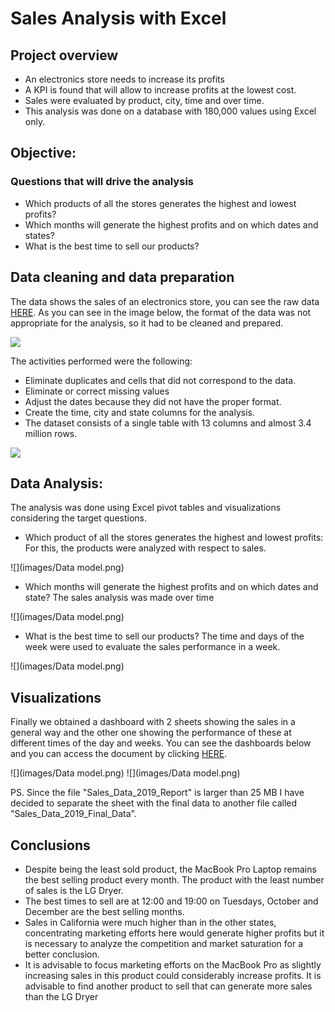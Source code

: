 # Sales Analysis with Excel
## Project overview
* An electronics store needs to increase its profits
* A KPI is found that will allow to increase profits at the lowest cost.
* Sales were evaluated by product, city, time and over time.
* This analysis was done on a database with 180,000 values using Excel only.

## Objective:
### Questions that will drive the analysis
* Which products of all the stores generates the highest and lowest profits?
* Which months will generate the highest profits and on which dates and states?
* What is the best time to sell our products?

## Data cleaning and data preparation
The data shows the sales of an electronics store, you can see the raw data [HERE](https://github.com/victort9/Excel_Analysis_Project/tree/main/Files). As you can see in the image below, the format of the data was not appropriate for the analysis, so it had to be cleaned and prepared.

![](images/Query.PNG)

The activities performed were the following:

* Eliminate duplicates and cells that did not correspond to the data.
* Eliminate or correct missing values
* Adjust the dates because they did not have the proper format.
* Create the time, city and state columns for the analysis.
* The dataset consists of a single table with 13 columns and almost 3.4 million rows.

![](images/Query.PNG)

## Data Analysis:
The analysis was done using Excel pivot tables and visualizations considering the target questions.

* Which product of all the stores generates the highest and lowest profits: For this, the products were analyzed with respect to sales.

![](images/Data model.png)

* Which months will generate the highest profits and on which dates and state? The sales analysis was made over time

![](images/Data model.png)

* What is the best time to sell our products? The time and days of the week were used to evaluate the sales performance in a week.

![](images/Data model.png)

## Visualizations
Finally we obtained a dashboard with 2 sheets showing the sales in a general way and the other one showing the performance of these at different times of the day and weeks. You can see the dashboards below and you can access the document by clicking [HERE](https://github.com/victort9/Excel_Analysis_Project/tree/main/Files).

![](images/Data model.png)
![](images/Data model.png)

PS. Since the file "Sales_Data_2019_Report" is larger than 25 MB I have decided to separate the sheet with the final data to another file called "Sales_Data_2019_Final_Data".

## Conclusions
* Despite being the least sold product, the MacBook Pro Laptop remains the best selling product every month. The product with the least number of sales is the LG Dryer.
* The best times to sell are at 12:00 and 19:00 on Tuesdays, October and December are the best selling months.
* Sales in California were much higher than in the other states, concentrating marketing efforts here would generate higher profits but it is necessary to analyze the competition and market saturation for a better conclusion.
* It is advisable to focus marketing efforts on the MacBook Pro as slightly increasing sales in this product could considerably increase profits. It is advisable to find another product to sell that can generate more sales than the LG Dryer 
